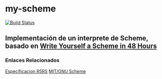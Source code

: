 # my-scheme 
[![Build Status](https://travis-ci.org/juanbono/my-scheme.svg?branch=master)](https://travis-ci.org/juanbono/my-scheme)

## Implementación de un interprete de Scheme, basado en [Write Yourself a Scheme in 48 Hours](https://en.wikibooks.org/wiki/Write_Yourself_a_Scheme_in_48_Hours)

### Enlaces Relacionados
[Especificacion R5RS](http://www.schemers.org/Documents/Standards/R5RS/HTML/)
[MIT/GNU Scheme](https://www.gnu.org/software/mit-scheme/)


